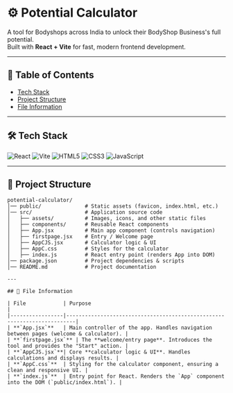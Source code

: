 # ⚙️ Potential Calculator

A tool for Bodyshops across India to unlock their BodyShop Business's full potential.  
Built with **React + Vite** for fast, modern frontend development.

---

## 📂 Table of Contents
- [Tech Stack](#-tech-stack)
- [Project Structure](#-project-structure)
- [File Information](#-file-information)


---

## 🛠 Tech Stack
![React](https://img.shields.io/badge/React-20232A?style=for-the-badge&logo=react&logoColor=61DAFB)
![Vite](https://img.shields.io/badge/Vite-646CFF?style=for-the-badge&logo=vite&logoColor=white)
![HTML5](https://img.shields.io/badge/HTML5-E34F26?style=for-the-badge&logo=html5&logoColor=white)
![CSS3](https://img.shields.io/badge/CSS3-1572B6?style=for-the-badge&logo=css3&logoColor=white)
![JavaScript](https://img.shields.io/badge/JavaScript-F7DF1E?style=for-the-badge&logo=javascript&logoColor=black)

---

## 📂 Project Structure

```plaintext
potential-calculator/
│── public/              # Static assets (favicon, index.html, etc.)
│── src/                 # Application source code
│   ├── assets/          # Images, icons, and other static files
│   ├── components/      # Reusable React components
│   ├── App.jsx          # Main app component (controls navigation)
│   ├── firstpage.jsx    # Entry / Welcome page
│   ├── AppCJS.jsx       # Calculator logic & UI
│   ├── AppC.css         # Styles for the calculator
│   ├── index.js         # React entry point (renders App into DOM)
│── package.json         # Project dependencies & scripts
│── README.md            # Project documentation

---

## 📑 File Information

| File            | Purpose                                                                 |
|-----------------|-------------------------------------------------------------------------|
| **`App.jsx`**   | Main controller of the app. Handles navigation between pages (welcome & calculator). |
| **`firstpage.jsx`** | The **welcome/entry page**. Introduces the tool and provides the "Start" action. |
| **`AppCJS.jsx`**| Core **calculator logic & UI**. Handles calculations and displays results. |
| **`AppC.css`**  | Styling for the calculator component, ensuring a clean and responsive UI. |
| **`index.js`**  | Entry point for React. Renders the `App` component into the DOM (`public/index.html`). |
